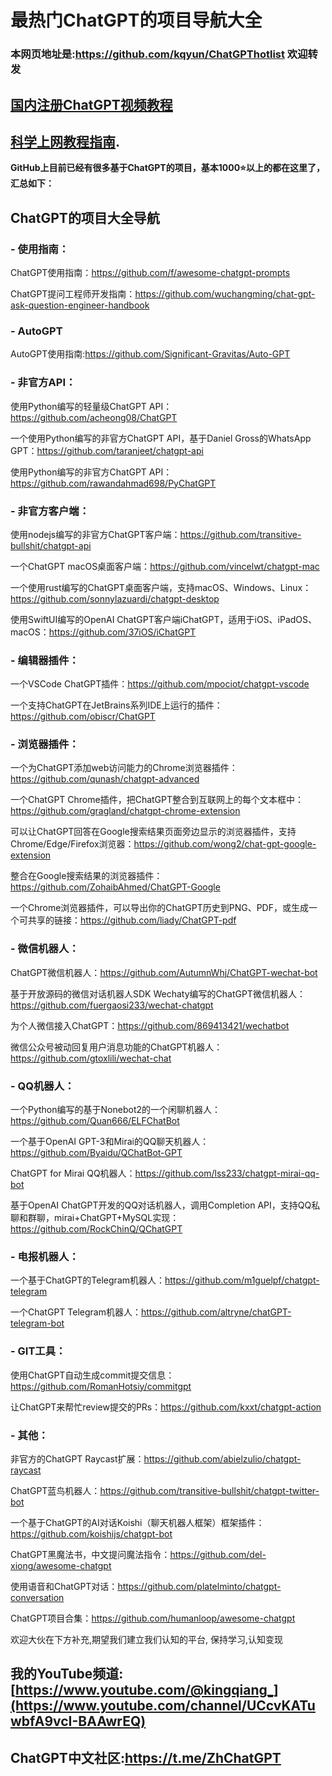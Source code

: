 # 最热门ChatGPT的项目导航大全
### **本网页地址是:https://github.com/kqyun/ChatGPThotlist  欢迎转发**
## [国内注册ChatGPT视频教程  ](https://youtu.be/J9z6VCpmj_w)
## [科学上网教程指南](https://www.youtube.com/playlist?list=PLs7sV-9QB_cLpoQJFcaJBMnaVfr_YEDW4).  

**GitHub上目前已经有很多基于ChatGPT的项目，基本1000⭐️以上的都在这里了，汇总如下：**

## ChatGPT的项目大全导航

### - **使用指南：**

ChatGPT使用指南：https://github.com/f/awesome-chatgpt-prompts

ChatGPT提问工程师开发指南：https://github.com/wuchangming/chat-gpt-ask-question-engineer-handbook

### - **AutoGPT**

AutoGPT使用指南:https://github.com/Significant-Gravitas/Auto-GPT



### - **非官方API：**

使用Python编写的轻量级ChatGPT API：https://github.com/acheong08/ChatGPT

一个使用Python编写的非官方ChatGPT API，基于Daniel Gross的WhatsApp GPT：https://github.com/taranjeet/chatgpt-api

使用Python编写的非官方ChatGPT API：https://github.com/rawandahmad698/PyChatGPT

### - **非官方客户端：**

使用nodejs编写的非官方ChatGPT客户端：https://github.com/transitive-bullshit/chatgpt-api

一个ChatGPT macOS桌面客户端：https://github.com/vincelwt/chatgpt-mac

一个使用rust编写的ChatGPT桌面客户端，支持macOS、Windows、Linux：https://github.com/sonnylazuardi/chatgpt-desktop

使用SwiftUI编写的OpenAI ChatGPT客户端iChatGPT，适用于iOS、iPadOS、macOS：https://github.com/37iOS/iChatGPT

### - **编辑器插件：**

一个VSCode ChatGPT插件：https://github.com/mpociot/chatgpt-vscode

一个支持ChatGPT在JetBrains系列IDE上运行的插件：https://github.com/obiscr/ChatGPT

### - **浏览器插件：**

一个为ChatGPT添加web访问能力的Chrome浏览器插件：https://github.com/qunash/chatgpt-advanced

一个ChatGPT Chrome插件，把ChatGPT整合到互联网上的每个文本框中：https://github.com/gragland/chatgpt-chrome-extension

可以让ChatGPT回答在Google搜索结果页面旁边显示的浏览器插件，支持Chrome/Edge/Firefox浏览器：https://github.com/wong2/chat-gpt-google-extension

整合在Google搜索结果的浏览器插件：https://github.com/ZohaibAhmed/ChatGPT-Google

一个Chrome浏览器插件，可以导出你的ChatGPT历史到PNG、PDF，或生成一个可共享的链接：https://github.com/liady/ChatGPT-pdf

### - **微信机器人：**

ChatGPT微信机器人：https://github.com/AutumnWhj/ChatGPT-wechat-bot

基于开放源码的微信对话机器人SDK Wechaty编写的ChatGPT微信机器人：https://github.com/fuergaosi233/wechat-chatgpt

为个人微信接入ChatGPT：https://github.com/869413421/wechatbot

微信公众号被动回复用户消息功能的ChatGPT机器人：https://github.com/gtoxlili/wechat-chat



### - **QQ机器人：**

一个Python编写的基于Nonebot2的一个闲聊机器人：https://github.com/Quan666/ELFChatBot

一个基于OpenAI GPT-3和Mirai的QQ聊天机器人：https://github.com/Byaidu/QChatBot-GPT

ChatGPT for Mirai QQ机器人：https://github.com/lss233/chatgpt-mirai-qq-bot

基于OpenAI ChatGPT开发的QQ对话机器人，调用Completion API，支持QQ私聊和群聊，mirai+ChatGPT+MySQL实现：https://github.com/RockChinQ/QChatGPT

### - **电报机器人：**

一个基于ChatGPT的Telegram机器人：https://github.com/m1guelpf/chatgpt-telegram

一个ChatGPT Telegram机器人：https://github.com/altryne/chatGPT-telegram-bot

### - **GIT工具：**

使用ChatGPT自动生成commit提交信息：https://github.com/RomanHotsiy/commitgpt

让ChatGPT来帮忙review提交的PRs：https://github.com/kxxt/chatgpt-action



### - **其他：**

非官方的ChatGPT Raycast扩展：https://github.com/abielzulio/chatgpt-raycast

ChatGPT蓝鸟机器人：https://github.com/transitive-bullshit/chatgpt-twitter-bot

一个基于ChatGPT的AI对话Koishi（聊天机器人框架）框架插件：https://github.com/koishijs/chatgpt-bot

ChatGPT黑魔法书，中文提问魔法指令：https://github.com/del-xiong/awesome-chatgpt

使用语音和ChatGPT对话：https://github.com/platelminto/chatgpt-conversation

ChatGPT项目合集：https://github.com/humanloop/awesome-chatgpt

欢迎大伙在下方补充,期望我们建立我们认知的平台,
保持学习,认知变现

## **我的YouTube频道**:[https://www.youtube.com/@kingqiang_](https://www.youtube.com/channel/UCcvKATuwbfA9vcI-BAAwrEQ)

## **ChatGPT中文社区**:https://t.me/ZhChatGPT

